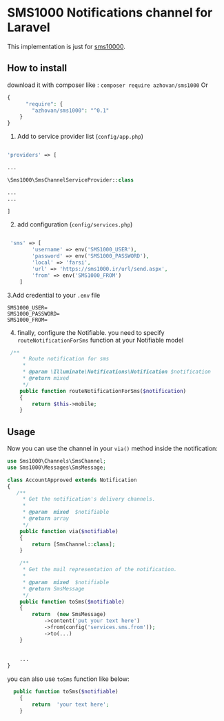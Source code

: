 # SMS1000 Notifications channel for Laravel 
This implementation is just for [sms10000](http://sms1000.ir/).

## How to install 
download it with composer 
like : `composer require azhovan/sms1000` 
Or
```php
{
      "require": {
        "azhovan/sms1000": "^0.1"
    }
}
```

1. Add to service provider list (`config/app.php`)

```php

'providers' => [

...

\Sms1000\SmsChannelServiceProvider::class

...
...

]
```

2. add configuration (`config/services.php`)
```php

 'sms' => [
        'username' => env('SMS1000_USER'),
        'password' => env('SMS1000_PASSWORD'),
        'local' => 'farsi',
        'url' => 'https://sms1000.ir/url/send.aspx',
        'from' => env('SMS1000_FROM')
    ]

```

3.Add credential to your `.env` file

```text
SMS1000_USER=
SMS1000_PASSWORD=
SMS1000_FROM=
```

4. finally, configure the Notifiable. you need to specify `routeNotificationForSms` function at your Notifiable model
```php
 /**
     * Route notification for sms
     *
     * @param \Illuminate\Notifications\Notification $notification
     * @return mixed
     */
    public function routeNotificationForSms($notification)
    {
        return $this->mobile;
    }
```

## Usage

Now you can use the channel in your `via()` method inside the notification:

```php
use Sms1000\Channels\SmsChannel;
use Sms1000\Messages\SmsMessage;

class AccountApproved extends Notification
{
   /**
     * Get the notification's delivery channels.
     *
     * @param  mixed  $notifiable
     * @return array
     */
    public function via($notifiable)
    {
        return [SmsChannel::class];
    }

    /**
     * Get the mail representation of the notification.
     *
     * @param  mixed  $notifiable
     * @return SmsMessage
     */
    public function toSms($notifiable)
    {
        return  (new SmsMessage)
            ->content('put your text here')
            ->from(config('services.sms.from'));
            ->to(...)
    }
    
    
    ...
}
```

you can also use `toSms` function like below:

```php
  public function toSms($notifiable)
    {
        return  'your text here';
    }
```
